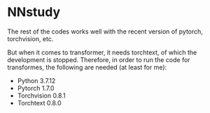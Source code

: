 # NNstudy

The rest of the codes works well with the recent version of pytorch, torchvision, etc. 

But when it comes to transformer, it needs torchtext, of which the development is stopped. Therefore, in order to run the code for transformes, the following are needed (at least for me):

- Python 3.7.12
- Pytorch 1.7.0
- Torchvision 0.8.1
- Torchtext 0.8.0